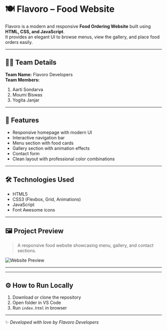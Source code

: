 # 🍽️ Flavoro – Food Website

Flavoro is a modern and responsive **Food Ordering Website** built using **HTML, CSS, and JavaScript**.  
It provides an elegant UI to browse menus, view the gallery, and place food orders easily.

---

## 👩‍💻 Team Details

**Team Name:** Flavoro Developers  
**Team Members:**
1. Aarti Sondarva  
2. Moumi Biswas  
3. Yogita Janjar  

---

## 🌟 Features

- Responsive homepage with modern UI  
- Interactive navigation bar  
- Menu section with food cards  
- Gallery section with animation effects  
- Contact form  
- Clean layout with professional color combinations  

---

## 🛠️ Technologies Used

- HTML5  
- CSS3 (Flexbox, Grid, Animations)  
- JavaScript  
- Font Awesome icons  

---

## 🖼️ Project Preview

> A responsive food website showcasing menu, gallery, and contact sections.

![Website Preview](https://aartisondarva.github.io/Flavoro-Food-Website/)

---
---

## ⚙️ How to Run Locally

1. Download or clone the repository  
2. Open folder in VS Code  
3. Run `index.html` in browser  

---

✨ *Developed with love by Flavoro Developers*
